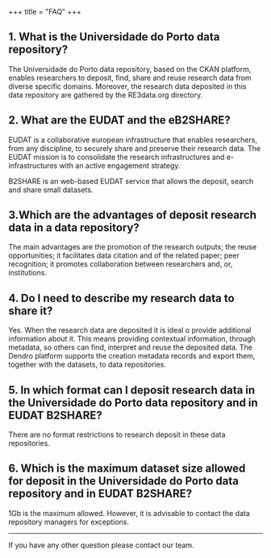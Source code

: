 +++
title = "FAQ"
+++


## 1. What is the Universidade do Porto data repository? 

The Universidade do Porto data repository, based on the CKAN platform, enables researchers to deposit, find, share and reuse research data from diverse specific domains. Moreover, the research data deposited in this data repository are gathered by the RE3data.org directory.

## 2. What are the EUDAT and the eB2SHARE?

EUDAT is a collaborative european infrastructure that enables researchers, from any discipline, to securely share and preserve their research data. The EUDAT mission is to consolidate the research infrastructures and e-infrastructures with an active engagement strategy.

B2SHARE is an web-based EUDAT service that allows the deposit, search and share small datasets.

## 3.Which are the advantages of deposit research data in a data repository?

The main advantages are the promotion of the research outputs; the reuse opportunities; it facilitates data citation and of the related paper; peer recognition; it promotes collaboration between researchers and, or, institutions.

## 4. Do I need to describe my research data to share it?

Yes. When the research data are deposited it is ideal o provide additional information about it. This means providing contextual information, through metadata, so others can find, interpret and reuse the deposited data. The Dendro platform supports the creation metadata records and export them, together with the datasets, to data repositories.

## 5. In which format can I deposit research data in the Universidade do Porto data repository and in EUDAT B2SHARE?

There are no format restrictions to research deposit in these data repositories.

## 6. Which is the maximum dataset size allowed for deposit in the Universidade do Porto data repository and in EUDAT B2SHARE?

1Gb is the maximum allowed. However, it is advisable to contact the data repository managers for exceptions.

---

If you have any other question please contact our team.
